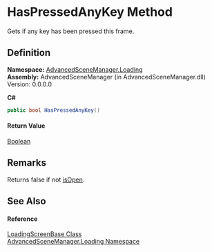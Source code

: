 # HasPressedAnyKey Method


Gets if any key has been pressed this frame.



## Definition
**Namespace:** <a href="N_AdvancedSceneManager_Loading">AdvancedSceneManager.Loading</a>  
**Assembly:** AdvancedSceneManager (in AdvancedSceneManager.dll) Version: 0.0.0.0

**C#**
``` C#
public bool HasPressedAnyKey()
```



#### Return Value
<a href="https://learn.microsoft.com/dotnet/api/system.boolean" target="_blank" rel="noopener noreferrer">Boolean</a>

## Remarks
Returns false if not <a href="P_AdvancedSceneManager_Loading_LoadingScreenBase_isOpen">isOpen</a>.

## See Also


#### Reference
<a href="T_AdvancedSceneManager_Loading_LoadingScreenBase">LoadingScreenBase Class</a>  
<a href="N_AdvancedSceneManager_Loading">AdvancedSceneManager.Loading Namespace</a>  

